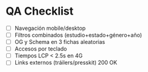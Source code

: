 # QA Checklist

- [ ] Navegación mobile/desktop
- [ ] Filtros combinados (estudio+estado+género+año)
- [ ] OG y Schema en 3 fichas aleatorias
- [ ] Accesos por teclado
- [ ] Tiempos LCP < 2.5s en 4G
- [ ] Links externos (tráilers/presskit) 200 OK
